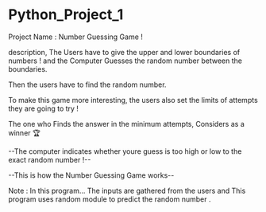 # Python_Project_1

Project Name : Number Guessing Game !

description,
          The Users have to give the upper and lower boundaries of numbers ! 
and the Computer Guesses the random number between the boundaries.

Then the users have to find the random number.

To make this game more interesting, the users also set the limits of attempts they are going to try ! 

The one who Finds the answer in the minimum attempts, Considers as a winner 🏆

--The computer indicates whether youre guess is too high or low to the exact random number !--

--This is how the Number Guessing Game works--


Note : 
In this program...
The inputs are gathered from the users and 
This program uses random module to predict the random number .
